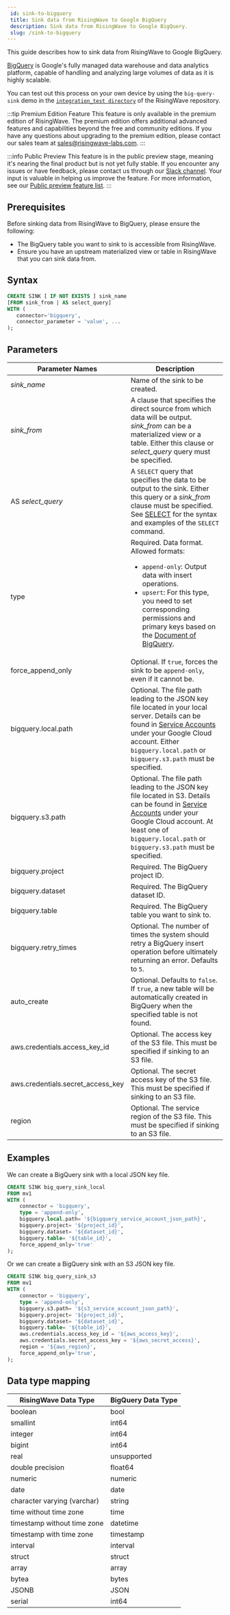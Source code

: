 ```yaml
---
 id: sink-to-bigquery
 title: Sink data from RisingWave to Google BigQuery
 description: Sink data from RisingWave to Google BigQuery.
 slug: /sink-to-bigquery
---
```


This guide describes how to sink data from RisingWave to Google BigQuery.

[BigQuery](https://cloud.google.com/bigquery?hl=en) is Google's fully managed data warehouse and data analytics platform, capable of handling and analyzing large volumes of data as it is highly scalable.

You can test out this process on your own device by using the `big-query-sink` demo in the [`integration_test directory`](https://github.com/risingwavelabs/risingwave/tree/main/integration_tests) of the RisingWave repository.

:::tip Premium Edition Feature
This feature is only available in the premium edition of RisingWave. The premium edition offers additional advanced features and capabilities beyond the free and community editions. If you have any questions about upgrading to the premium edition, please contact our sales team at [sales@risingwave-labs.com](mailto:sales@risingwave-labs.com).
:::

:::info Public Preview
This feature is in the public preview stage, meaning it's nearing the final product but is not yet fully stable. If you encounter any issues or have feedback, please contact us through our [Slack channel](https://www.risingwave.com/slack). Your input is valuable in helping us improve the feature. For more information, see our [Public preview feature list](/product-lifecycle/#features-in-the-public-preview-stage).
:::

## Prerequisites

Before sinking data from RisingWave to BigQuery, please ensure the following:

- The BigQuery table you want to sink to is accessible from RisingWave.
- Ensure you have an upstream materialized view or table in RisingWave that you can sink data from.

## Syntax

```sql
CREATE SINK [ IF NOT EXISTS ] sink_name
[FROM sink_from | AS select_query]
WITH (
   connector='bigquery',
   connector_parameter = 'value', ...
);
```

## Parameters

| Parameter Names | Description |
| --------------- | ---------------------------------------------------------------------- |
|*sink_name*| Name of the sink to be created.|
|*sink_from*| A clause that specifies the direct source from which data will be output. *sink_from* can be a materialized view or a table. Either this clause or *select_query* query must be specified.|
|AS *select_query*| A `SELECT` query that specifies the data to be output to the sink. Either this query or a *sink_from* clause must be specified. See [SELECT](/sql/commands/sql-select.md) for the syntax and examples of the `SELECT` command.|
| type | Required. Data format. Allowed formats:<ul><li> `append-only`: Output data with insert operations.</li><li>`upsert`: For this type, you need to set corresponding permissions and primary keys based on the [Document of BigQuery](https://cloud.google.com/bigquery/docs/change-data-capture).</li></ul>|
| force_append_only | Optional. If `true`, forces the sink to be `append-only`, even if it cannot be. |
| bigquery.local.path | Optional. The file path leading to the JSON key file located in your local server. Details can be found in [Service Accounts](https://console.cloud.google.com/iam-admin/serviceaccounts) under your Google Cloud account. Either `bigquery.local.path` or `bigquery.s3.path` must be specified. |
| bigquery.s3.path | Optional. The file path leading to the JSON key file located in S3. Details can be found in [Service Accounts](https://console.cloud.google.com/iam-admin/serviceaccounts) under your Google Cloud account. At least one of `bigquery.local.path` or `bigquery.s3.path` must be specified.|
| bigquery.project | Required. The BigQuery project ID. |
| bigquery.dataset | Required. The BigQuery dataset ID. |
| bigquery.table | Required. The BigQuery table you want to sink to. |
| bigquery.retry_times |Optional. The number of times the system should retry a BigQuery insert operation before ultimately returning an error. Defaults to `5`. |
| auto_create | Optional. Defaults to `false`. If `true`, a new table will be automatically created in BigQuery when the specified table is not found.|
| aws.credentials.access_key_id | Optional. The access key of the S3 file. This must be specified if sinking to an S3 file. |
| aws.credentials.secret_access_key | Optional. The secret access key of the S3 file. This must be specified if sinking to an S3 file.|
| region | Optional. The service region of the S3 file. This must be specified if sinking to an S3 file. |

## Examples

We can create a BigQuery sink with a local JSON key file.

```sql
CREATE SINK big_query_sink_local
FROM mv1
WITH (
    connector = 'bigquery',
    type = 'append-only',
    bigquery.local.path= '${bigquery_service_account_json_path}',
    bigquery.project= '${project_id}',
    bigquery.dataset= '${dataset_id}',
    bigquery.table= '${table_id}',
    force_append_only='true'
);
```

Or we can create a BigQuery sink with an S3 JSON key file.

```sql
CREATE SINK big_query_sink_s3
FROM mv1
WITH (
    connector = 'bigquery',
    type = 'append-only',
    bigquery.s3.path= '${s3_service_account_json_path}',
    bigquery.project= '${project_id}',
    bigquery.dataset= '${dataset_id}',
    bigquery.table= '${table_id}',
    aws.credentials.access_key_id = '${aws_access_key}',
    aws.credentials.secret_access_key = '${aws_secret_access}',
    region = '${aws_region}',
    force_append_only='true',
);
```

## Data type mapping

|RisingWave Data Type | BigQuery Data Type|
|-----|-----|
|boolean | bool |
|smallint | int64 |
|integer |int64|
|bigint |int64|
|real |unsupported|
|double precision |float64|
|numeric |numeric|
|date |date|
|character varying (varchar) |string|
|time without time zone |time|
|timestamp without time zone |datetime|
|timestamp with time zone |timestamp|
|interval |interval|
|struct | struct|
|array |array |
|bytea| bytes|
|JSONB |JSON|
|serial| int64|
